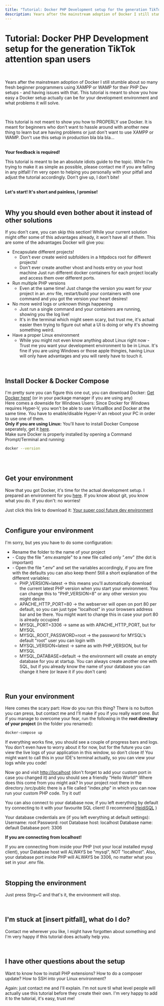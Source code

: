 ```yaml
---
title: "Tutorial: Docker PHP Development setup for the generation TikTok attention span users"
description: Years after the mainstream adoption of Docker I still stumble about so many fresh beginner programmers using XAMPP or WAMP for their PHP Dev setups - and having issues with that. This tutorial is meant to show you how easy a Docker setup actually can be for your development environment and what problems it will solve.
---
```


# Tutorial: Docker PHP Development setup for the generation TikTok attention span users

<br>
<p>Years after the mainstream adoption of Docker I still stumble about so many fresh beginner programmers using XAMPP or WAMP for their PHP Dev setups - and having issues with that. This tutorial is meant to show you how easy a Docker setup actually can be for your development environment and what problems it will solve.</p>
<br>
<p>This tutorial is not meant to show you how to PROPERLY use Docker. It is meant for beginners who don't want to hassle around with another new thing to learn but are having problems or just don't want to use XAMPP or WAMP. Don't use this setup in production bla bla bla...</p>
<br>
<b>Your feedback is required!</b><br> 
<p>This tutorial is meant to be an absolute idiots guide to the topic. While I'm trying to make it as simple as possible, please contact me if you are falling in any pitfall! I'm very open to helping you personally with your pitfall and adjust the tutorial accordingly. Don't give up, I don't bite!</p>
<br>
<b>Let's start! It's short and painless, I promise!</b>
<br><br>

## Why you should even bother about it instead of other solutions

<p>
If you don't care, you can skip this section!
While your current solution might offer some of this advantages already, it won't have all of them. This are some of the advantages Docker will give you:
<ul>
  <li>
    Encapsulate different projects!
    <ul>
      <li>Don't ever create weird subfolders in a httpdocs root for different projects!</li>
      <li>Don't ever create another vhost and hosts entry on your host machine Just run different docker containers for each project locally and access them over different ports.</li>
    </ul>
  </li>
  <li>
    Run multiple PHP versions
    <ul>
      <li>Even at the same time! Just change the version you want for your project in an .env file, restart/build your containers with one command and you got the version your heart desires!</li>
    </ul>
  </li>
    
<li>
  No more weird logs or unknown things happening
  <ul>
    <li>Just run a single command and your containers are running, showing you the log live!</li>
    <li>It's in the terminal which might seem scary, but trust me, it's actual easier then trying to figure out what a UI is doing or why it's showing something weird.</li>
  </ul>
</li>
    
<li>
  Have a proper Linux environment
  <ul>
    <li>While you might not even know anything about Linux right now - Trust me you want your development environment to be in Linux. It's fine if you are using Windows or those apple thingies, having Linux will only have   advantages and you will rarely have to touch it.</li>
  </ul>
</li>
    
</ul>
</p>
<br>

## Install Docker & Docker Compose

<p>
I'm pretty sure you can figure this one out, you can download Docker:
<a href="https://docs.docker.com/get-docker/" target="_blank">Get Docker here!</a>
(or in your package manager if you are using any)
<br>
Here comes a downside for Windows Users: Since Docker for Windows requires Hyper-V, you won't be able to use VirtualBox and Docker at the same time. You have to enable/disable Hyper-V an reboot your PC in order to use one of them. 
<br>
<b>Only if you are using Linux:</b> You'll have to install Docker Compose seperately, get it <a href="https://docs.docker.com/compose/install/" target="_blank">here</a>.
<br>
Make sure Docker is properly installed by opening a Command Prompt/Terminal and running:

```bash
docker --version
```

<br><br>

</p>

## Get your environment

<p>
Now that you got Docker, it's time for the actual development setup.
I prepared an environment for you <a href="https://github.com/wug-ge/php-apache-mariadb-project-base" target="_blank">here</a>.
If you know about git, you know what you do. If you don't: no worries!

Just click this link to download it: <a href="https://github.com/wug-ge/php-apache-mariadb-project-base/archive/refs/heads/main.zip" target="_blank">Your super cool future dev environment</a>
<br><br>

</p>

## Configure your environment

<p>
I'm sorry, but yes you have to do some configuration:
<ul>
<li>Rename the folder to the name of your project</li>
<li>- Copy the file ".env.example" to a new file called only ".env" (the dot is important)</li>
<li>- Open the file ".env" and set the variables accordingly, if you are fine with the defaults you can also keep them! Still a short explanation of the different variables:
<ul>
    <li>PHP_VERSION=latest -> this means you'll automatically download the current latest PHP version when you start your environment. You can change this to "PHP_VERSION=8" or any other version you might desire</li>
    <li>APACHE_HTTP_PORT=80 -> the webserver will open on port 80 per default, so you can just type "localhost" in your browsers address bar and be there. You might want to change this in case your port 80 is already occupied</li>
    <li>MYSQL_PORT=3306 -> same as with APACHE_HTTP_PORT, but for MYSQL</li>
    <li>MYSQL_ROOT_PASSWORD=root -> the password for MYSQL's default "root" user you can login with</li>
    <li>MYSQL_VERSION=latest -> same as with PHP_VERSION, but for MYSQL</li>
    <li>MYSQL_DATABASE=default -> the environment will create an empty database for you at startup. You can always create another one with SQL, but if you already know the name of your database you can change it here (or leave it if you don't care)</li>
    </ul>
    </li>
    </ul>
</p>

<br>

## Run your environment

<p>
Here comes the scary part: How do you run this thing?
There is no button you can press, but contact me and I'll make if you if you really want one. But if you manage to overcome your fear, run the following in the <b>root directory of your project</b> (in the folder you renamed):

```bash
docker-compose up
```

If everything works fine, you should see a couple of progress bars and logs. You don't even have to worry about it for now, but for the future you can view the live logs of your application in this window, so don't close it! You might want to call this in your IDE's terminal actually, so you can view your logs while you code!

Now go and visit <a href="http://localhost" target="_blank">http://localhost</a> (don't forget to add your custom port in case you changed it) and you should see a friendly "Hello World!"
Where does this come from you might ask?
In your project root there in the directory /src/public there is a file called "index.php" in which you can now run your custom PHP code. Try it out!

You can also connect to your database now, if you left everything by default try connecting to it with your favourite SQL client! (I recommend <a href="https://www.heidisql.com/" target="_blank">HeidiSQL</a> )

Your database credentials are (if you left everything at default settings):
Username: root
Password: root
Database host: localhost
Database name: default
Database port: 3306

<b>If you are connecting from localhost!</b>

If you are connecting from inside your PHP (not your local installed mysql client), your Database host will ALWAYS be "mysql", NOT "localhost".
Also, your database port inside PHP will ALWAYS be 3306, no matter what you set in your .env file.
<br><br>

</p>

## Stopping the environment

<p>
Just press Strg+C and that's it, the environment will stop.
</p>
<br>

## I'm stuck at [insert pitfall], what do I do?

<p>
Contact me wherever you like, I might have forgotten about something and I'm very happy if this tutorial does actually help you.
</p>
<br>

## I have other questions about the setup

<p>
Want to know how to install PHP extensions? How to do a composer update?
How to SSH into your Linux environment?

Again: just contact me and I'll explain. I'm not sure til what level people will actually use this tutorial before they create their own.
I'm very happy to add it to the tutorial, it's easy, trust me!

</p>
